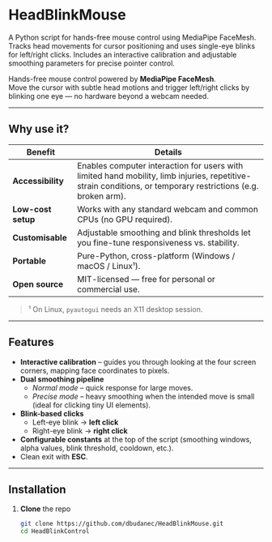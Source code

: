# HeadBlinkMouse
A Python script for hands-free mouse control using MediaPipe FaceMesh.  Tracks head movements for cursor positioning and uses single-eye blinks for left/right clicks. Includes an interactive calibration and adjustable smoothing parameters for precise pointer control.

Hands-free mouse control powered by **MediaPipe FaceMesh**.  
Move the cursor with subtle head motions and trigger left/right clicks by blinking one eye — no hardware beyond a webcam needed.

---

## Why use it?

| Benefit | Details |
|---------|---------|
| **Accessibility** | Enables computer interaction for users with limited hand mobility, limb injuries, repetitive-strain conditions, or temporary restrictions (e.g. broken arm). |
| **Low-cost setup** | Works with any standard webcam and common CPUs (no GPU required). |
| **Customisable** | Adjustable smoothing and blink thresholds let you fine-tune responsiveness vs. stability. |
| **Portable** | Pure-Python, cross-platform (Windows / macOS / Linux¹). |
| **Open source** | MIT-licensed — free for personal or commercial use. |

> ¹ On Linux, `pyautogui` needs an X11 desktop session.

---

## Features

* **Interactive calibration** – guides you through looking at the four screen corners, mapping face coordinates to pixels.
* **Dual smoothing pipeline**  
  * *Normal mode* – quick response for large moves.  
  * *Precise mode* – heavy smoothing when the intended move is small (ideal for clicking tiny UI elements).
* **Blink-based clicks**  
  * Left-eye blink → **left click**  
  * Right-eye blink → **right click**
* **Configurable constants** at the top of the script (smoothing windows, alpha values, blink threshold, cooldown, etc.).
* Clean exit with **ESC**.

---

## Installation

1. **Clone** the repo  
   ```bash
   git clone https://github.com/dbudanec/HeadBlinkMouse.git
   cd HeadBlinkControl

